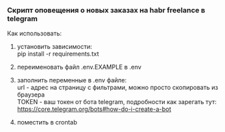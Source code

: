 ### Скрипт оповещения о новых заказах на habr freelance в telegram

Как  использовать:  
1. установить зависимости:  
pip install -r requirements.txt

2. переименовать файл .env.EXAMPLE в .env  

3. заполнить переменные в .env файле:  
url - адрес на страницу с фильтрами,  можно просто скопировать из браузера  
TOKEN - ваш токен от бота telegram, подробности как зарегать тут: https://core.telegram.org/bots#how-do-i-create-a-bot  

4. поместить в crontab






